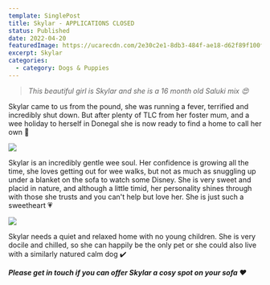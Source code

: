 ```yaml
---
template: SinglePost
title: Skylar - APPLICATIONS CLOSED
status: Published
date: 2022-04-20
featuredImage: https://ucarecdn.com/2e30c2e1-8db3-484f-ae18-d62f89f100fc/-/crop/1103x824/0,322/-/preview/
excerpt: Skylar
categories:
  - category: Dogs & Puppies
---
```

> *This beautiful girl is Skylar and she is a 16 month old Saluki mix 😍*

Skylar came to us from the pound, she was running a fever, terrified and incredibly shut down. But after plenty of TLC from her foster mum, and a wee holiday to herself in Donegal she is now ready to find a home to call her own 🏡

![](https://ucarecdn.com/bfc6bc0d-b15f-4c26-9d3c-a30b53ac0de8/)

Skylar is an incredibly gentle wee soul. Her confidence is growing all the time, she loves getting out for wee walks, but not as much as snuggling up under a blanket on the sofa to watch some Disney. She is very sweet and placid in nature, and although a little timid, her personality shines through with those she trusts and you can't help but love her. She is just such a sweetheart 💗

![](https://ucarecdn.com/0e4da4ec-baa5-4db1-b6a8-e0627587e57a/)

Skylar needs a quiet and relaxed home with no young children. She is very docile and chilled, so she can happily be the only pet or she could also live with a similarly natured calm dog ✔️

***Please get in touch if you can offer Skylar a cosy spot on your sofa ❤️***